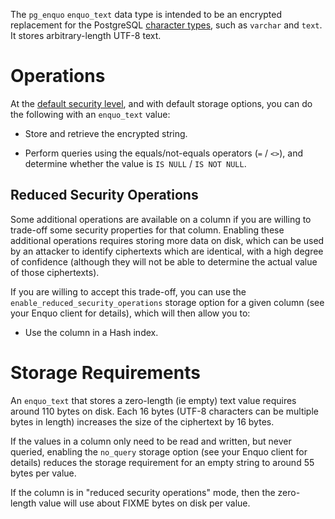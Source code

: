 The `pg_enquo` `enquo_text` data type is intended to be an encrypted replacement for the PostgreSQL [character types](https://www.postgresql.org/docs/current/datatype-character.html), such as `varchar` and `text`.
It stores arbitrary-length UTF-8 text.


# Operations

At the [default security level](https://enquo.org/about/threat-models#snapshot-security), and with default storage options, you can do the following with an `enquo_text` value:

* Store and retrieve the encrypted string.

* Perform queries using the equals/not-equals operators (`=` / `<>`), and determine whether the value is `IS NULL` / `IS NOT NULL`.


## Reduced Security Operations

Some additional operations are available on a column if you are willing to trade-off some security properties for that column.
Enabling these additional operations requires storing more data on disk, which can be used by an attacker to identify ciphertexts which are identical, with a high degree of confidence (although they will not be able to determine the actual value of those ciphertexts).

If you are willing to accept this trade-off, you can use the `enable_reduced_security_operations` storage option for a given column (see your Enquo client for details), which will then allow you to:

* Use the column in a Hash index.


# Storage Requirements

An `enquo_text` that stores a zero-length (ie empty) text value requires around 110 bytes on disk.  Each 16 bytes (UTF-8 characters can be multiple bytes in length) increases the size of the ciphertext by 16 bytes.

If the values in a column only need to be read and written, but never queried, enabling the `no_query` storage option (see your Enquo client for details) reduces the storage requirement for an empty string to around 55 bytes per value.

If the column is in "reduced security operations" mode, then the zero-length value will use about FIXME bytes on disk per value.
